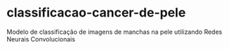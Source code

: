 # classificacao-cancer-de-pele
 Modelo de classificação de imagens de manchas na pele utilizando Redes Neurais Convolucionais
